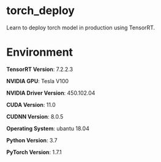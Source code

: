 # torch_deploy
Learn to deploy torch model in production using TensorRT.

# Environment
**TensorRT Version**: 7.2.2.3

**NVIDIA GPU**: Tesla V100

**NVIDIA Driver Version**: 450.102.04

**CUDA Version**: 11.0

**CUDNN Version**: 8.0.5

**Operating System**: ubantu 18.04

**Python Version**: 3.7

**PyTorch Version**: 1.7.1
